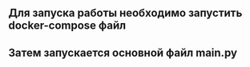 ## Для запуска работы необходимо запустить docker-compose файл
## Затем запускается основной файл main.py